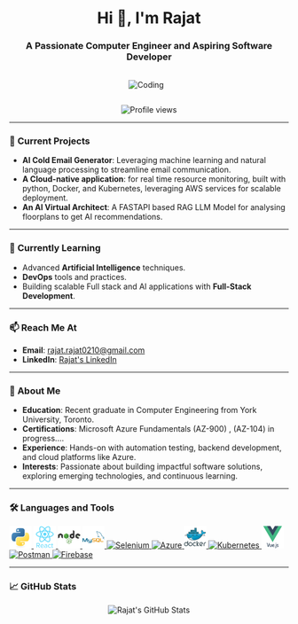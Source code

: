 <h1 align="center">Hi 👋, I'm Rajat</h1>
<h3 align="center">A Passionate Computer Engineer and Aspiring Software Developer</h3>

<div style="display: flex; justify-content: center; align-items: center; flex-direction: row;">
  <div style="flex: 1; padding-right: 10px;">
    <p align="center">
      <img align="center" alt="Coding" width="400" src="https://cdn.dribbble.com/users/1162077/screenshots/3848914/programmer.gif">
    </p>
  </div>
</div>

<p align="center">
  <img src="https://komarev.com/ghpvc/?username=rajatrajat0210&label=Profile%20views&color=0e75b6&style=flat" alt="Profile views" />
</p>

---

### 🔭 **Current Projects**
- **AI Cold Email Generator**: Leveraging machine learning and natural language processing to streamline email communication.
- **A Cloud-native application**: for real time resource monitoring, built with python, Docker, and Kubernetes, leveraging AWS services for scalable deployment.
- **An AI Virtual Architect**: A FASTAPI based RAG LLM Model for analysing floorplans to get AI recommendations.

---

### 🌱 **Currently Learning**
- Advanced **Artificial Intelligence** techniques.
- **DevOps** tools and practices.
- Building scalable Full stack and AI applications with **Full-Stack Development**.

---

### 📫 **Reach Me At**
- **Email**: rajat.rajat0210@gmail.com  
- **LinkedIn**: [Rajat's LinkedIn](https://www.linkedin.com/in/rajat-rajat12/)  

---

### 💼 **About Me**
- **Education**: Recent graduate in Computer Engineering from York University, Toronto.  
- **Certifications**: Microsoft Azure Fundamentals (AZ-900) , (AZ-104) in progress....
- **Experience**: Hands-on with automation testing, backend development, and cloud platforms like Azure.  
- **Interests**: Passionate about building impactful software solutions, exploring emerging technologies, and continuous learning.  

---

### 🛠️ **Languages and Tools**
<p align="left">
  <a href="https://www.python.org" target="_blank" rel="noreferrer"> <img src="https://raw.githubusercontent.com/devicons/devicon/master/icons/python/python-original.svg" alt="Python" width="40" height="40"/> </a>
  <a href="https://reactjs.org/" target="_blank" rel="noreferrer"> <img src="https://raw.githubusercontent.com/devicons/devicon/master/icons/react/react-original-wordmark.svg" alt="React" width="40" height="40"/> </a>
  <a href="https://nodejs.org" target="_blank" rel="noreferrer"> <img src="https://raw.githubusercontent.com/devicons/devicon/master/icons/nodejs/nodejs-original-wordmark.svg" alt="Node.js" width="40" height="40"/> </a>
  <a href="https://www.mysql.com/" target="_blank" rel="noreferrer"> <img src="https://raw.githubusercontent.com/devicons/devicon/master/icons/mysql/mysql-original-wordmark.svg" alt="MySQL" width="40" height="40"/> </a>
  <a href="https://www.selenium.dev" target="_blank" rel="noreferrer"> <img src="https://raw.githubusercontent.com/detain/svg-logos/780f25886640cef088af994181646db2f6b1a3f8/svg/selenium-logo.svg" alt="Selenium" width="40" height="40"/> </a>
  <a href="https://azure.microsoft.com/" target="_blank" rel="noreferrer"> <img src="https://www.vectorlogo.zone/logos/microsoft_azure/microsoft_azure-icon.svg" alt="Azure" width="40" height="40"/> </a>
  <a href="https://www.docker.com/" target="_blank" rel="noreferrer"> <img src="https://raw.githubusercontent.com/devicons/devicon/master/icons/docker/docker-original-wordmark.svg" alt="Docker" width="40" height="40"/> </a>
  <a href="https://kubernetes.io" target="_blank" rel="noreferrer"> <img src="https://www.vectorlogo.zone/logos/kubernetes/kubernetes-icon.svg" alt="Kubernetes" width="40" height="40"/> </a>
  <a href="https://vuejs.org/" target="_blank" rel="noreferrer"> <img src="https://raw.githubusercontent.com/devicons/devicon/master/icons/vuejs/vuejs-original-wordmark.svg" alt="Vue.js" width="40" height="40"/> </a>
  <a href="https://postman.com" target="_blank" rel="noreferrer"> <img src="https://www.vectorlogo.zone/logos/getpostman/getpostman-icon.svg" alt="Postman" width="40" height="40"/> </a>
  <a href="https://firebase.google.com/" target="_blank" rel="noreferrer"> <img src="https://www.vectorlogo.zone/logos/firebase/firebase-icon.svg" alt="Firebase" width="40" height="40"/> </a>
</p>

---

### 📈 **GitHub Stats**
<p align="center">
  <img align="center" src="https://github-readme-stats.vercel.app/api?username=rajatrajat0210&show_icons=true&locale=en" alt="Rajat's GitHub Stats" />
</p>

